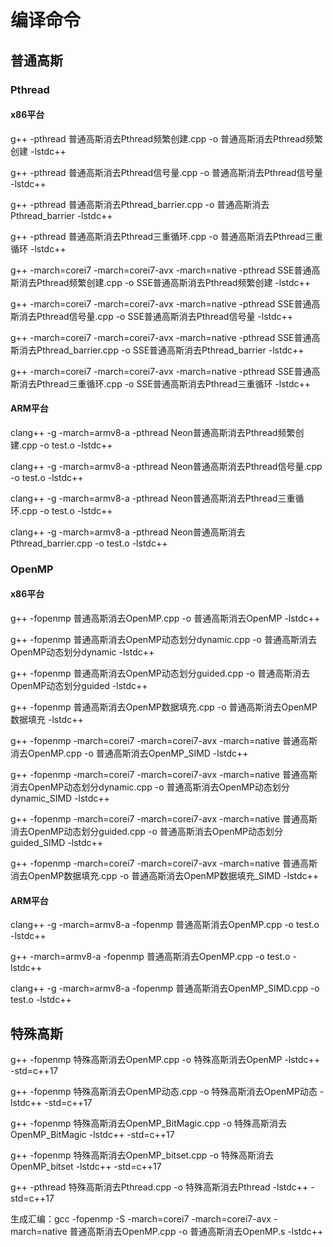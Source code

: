 # 编译命令


## 普通高斯

### Pthread

#### x86平台

g++ -pthread 普通高斯消去Pthread频繁创建.cpp -o 普通高斯消去Pthread频繁创建 -lstdc++

g++ -pthread 普通高斯消去Pthread信号量.cpp -o 普通高斯消去Pthread信号量 -lstdc++

g++ -pthread 普通高斯消去Pthread_barrier.cpp -o 普通高斯消去Pthread_barrier -lstdc++

g++ -pthread 普通高斯消去Pthread三重循环.cpp -o 普通高斯消去Pthread三重循环 -lstdc++

g++ -march=corei7 -march=corei7-avx -march=native -pthread SSE普通高斯消去Pthread频繁创建.cpp -o SSE普通高斯消去Pthread频繁创建 -lstdc++

g++ -march=corei7 -march=corei7-avx -march=native -pthread SSE普通高斯消去Pthread信号量.cpp -o SSE普通高斯消去Pthread信号量 -lstdc++

g++ -march=corei7 -march=corei7-avx -march=native -pthread SSE普通高斯消去Pthread_barrier.cpp -o SSE普通高斯消去Pthread_barrier -lstdc++

g++ -march=corei7 -march=corei7-avx -march=native -pthread SSE普通高斯消去Pthread三重循环.cpp -o SSE普通高斯消去Pthread三重循环 -lstdc++

#### ARM平台

clang++ -g -march=armv8-a -pthread Neon普通高斯消去Pthread频繁创建.cpp -o test.o -lstdc++

clang++ -g -march=armv8-a -pthread Neon普通高斯消去Pthread信号量.cpp -o test.o -lstdc++

clang++ -g -march=armv8-a -pthread Neon普通高斯消去Pthread三重循环.cpp -o test.o -lstdc++

clang++ -g -march=armv8-a -pthread Neon普通高斯消去Pthread_barrier.cpp -o test.o -lstdc++



### OpenMP

#### x86平台

g++ -fopenmp 普通高斯消去OpenMP.cpp -o 普通高斯消去OpenMP -lstdc++

g++ -fopenmp 普通高斯消去OpenMP动态划分dynamic.cpp -o 普通高斯消去OpenMP动态划分dynamic -lstdc++

g++ -fopenmp 普通高斯消去OpenMP动态划分guided.cpp -o 普通高斯消去OpenMP动态划分guided -lstdc++

g++ -fopenmp 普通高斯消去OpenMP数据填充.cpp -o 普通高斯消去OpenMP数据填充 -lstdc++

g++ -fopenmp -march=corei7 -march=corei7-avx -march=native 普通高斯消去OpenMP.cpp -o 普通高斯消去OpenMP_SIMD -lstdc++

g++ -fopenmp -march=corei7 -march=corei7-avx -march=native 普通高斯消去OpenMP动态划分dynamic.cpp -o 普通高斯消去OpenMP动态划分dynamic_SIMD -lstdc++

g++ -fopenmp -march=corei7 -march=corei7-avx -march=native 普通高斯消去OpenMP动态划分guided.cpp -o 普通高斯消去OpenMP动态划分guided_SIMD -lstdc++

g++ -fopenmp -march=corei7 -march=corei7-avx -march=native 普通高斯消去OpenMP数据填充.cpp -o 普通高斯消去OpenMP数据填充_SIMD -lstdc++

#### ARM平台

clang++ -g -march=armv8-a -fopenmp 普通高斯消去OpenMP.cpp -o test.o -lstdc++

g++ -march=armv8-a -fopenmp 普通高斯消去OpenMP.cpp -o test.o -lstdc++

clang++ -g -march=armv8-a -fopenmp 普通高斯消去OpenMP_SIMD.cpp -o test.o -lstdc++


## 特殊高斯

g++ -fopenmp 特殊高斯消去OpenMP.cpp -o 特殊高斯消去OpenMP -lstdc++ -std=c++17

g++ -fopenmp 特殊高斯消去OpenMP动态.cpp -o 特殊高斯消去OpenMP动态 -lstdc++ -std=c++17

g++ -fopenmp 特殊高斯消去OpenMP_BitMagic.cpp -o 特殊高斯消去OpenMP_BitMagic -lstdc++ -std=c++17

g++ -fopenmp 特殊高斯消去OpenMP_bitset.cpp -o 特殊高斯消去OpenMP_bitset -lstdc++ -std=c++17

g++ -pthread 特殊高斯消去Pthread.cpp -o 特殊高斯消去Pthread -lstdc++ -std=c++17

生成汇编：gcc -fopenmp -S -march=corei7 -march=corei7-avx -march=native 普通高斯消去OpenMP.cpp -o 普通高斯消去OpenMP.s -lstdc++